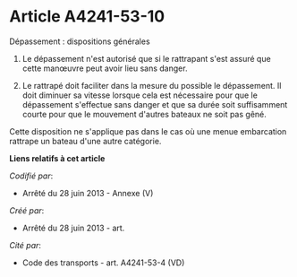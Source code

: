 # Article A4241-53-10

Dépassement : dispositions générales

1. Le dépassement n'est autorisé que si le rattrapant s'est assuré que cette manœuvre peut avoir lieu sans danger.

2. Le rattrapé doit faciliter dans la mesure du possible le dépassement. Il doit diminuer sa vitesse lorsque cela est
nécessaire pour que le dépassement s'effectue sans danger et que sa durée soit suffisamment courte pour que le mouvement
d'autres bateaux ne soit pas gêné.

Cette disposition ne s'applique pas dans le cas où une menue embarcation rattrape un bateau d'une autre catégorie.

**Liens relatifs à cet article**

_Codifié par_:

  - Arrêté du 28 juin 2013 -  Annexe (V)

_Créé par_:

  - Arrêté du 28 juin 2013 - art.

_Cité par_:

  - Code des transports - art. A4241-53-4 (VD)
